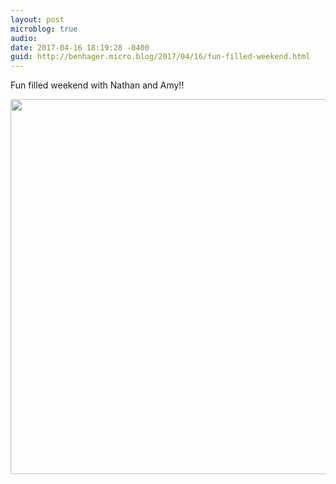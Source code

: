 ```yaml
---
layout: post
microblog: true
audio: 
date: 2017-04-16 18:19:28 -0400
guid: http://benhager.micro.blog/2017/04/16/fun-filled-weekend.html
---
```

Fun filled weekend with Nathan and Amy!!

<img src="http://hager.blog/uploads/2017/c7474f8dd7.jpg" width="600" height="600" />
